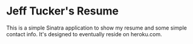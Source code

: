 Jeff Tucker's Resume
====================
This is a simple Sinatra application to show my resume and some simple contact info.  It's designed to eventually reside on heroku.com.